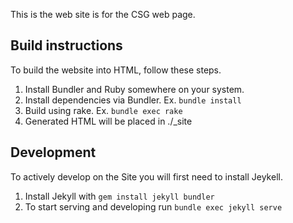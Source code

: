 
This is the web site is for the CSG web page.

## Build instructions 
To build the website into HTML, follow these steps.

1. Install Bundler and Ruby somewhere on your system.
2. Install dependencies via Bundler. Ex. `bundle install`
3. Build using rake. Ex. `bundle exec rake`
4. Generated HTML will be placed in ./_site

## Development 
To actively develop on the Site you will first need to install Jeykell.

1. Install Jekyll with `gem install jekyll bundler`
2. To start serving and developing run `bundle exec jekyll serve`